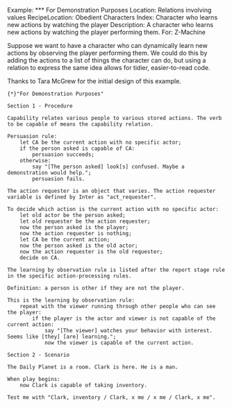 Example: *** For Demonstration Purposes
Location: Relations involving values
RecipeLocation: Obedient Characters
Index: Character who learns new actions by watching the player
Description: A character who learns new actions by watching the player performing them.
For: Z-Machine

  
Suppose we want to have a character who can dynamically learn new actions by observing the player performing them. We could do this by adding the actions to a list of things the character can do, but using a relation to express the same idea allows for tidier, easier-to-read code.

  
Thanks to Tara McGrew for the initial design of this example.

  

``` inform7
{*}"For Demonstration Purposes"

Section 1 - Procedure

Capability relates various people to various stored actions. The verb to be capable of means the capability relation.

Persuasion rule:
	let CA be the current action with no specific actor;
	if the person asked is capable of CA:
		persuasion succeeds;
	otherwise:
		say "[The person asked] look[s] confused. Maybe a demonstration would help.";
		persuasion fails.

The action requester is an object that varies. The action requester variable is defined by Inter as "act_requester".

To decide which action is the current action with no specific actor:
	let old actor be the person asked;
	let old requester be the action requester;
	now the person asked is the player;
	now the action requester is nothing;
	let CA be the current action;
	now the person asked is the old actor;
	now the action requester is the old requester;
	decide on CA.

The learning by observation rule is listed after the report stage rule in the specific action-processing rules.

Definition: a person is other if they are not the player.

This is the learning by observation rule:
	repeat with the viewer running through other people who can see the player:
		if the player is the actor and viewer is not capable of the current action:
			say "[The viewer] watches your behavior with interest. Seems like [they] [are] learning.";
			now the viewer is capable of the current action.

Section 2 - Scenario

The Daily Planet is a room. Clark is here. He is a man.

When play begins:
	now Clark is capable of taking inventory.

Test me with "Clark, inventory / Clark, x me / x me / Clark, x me".
```

